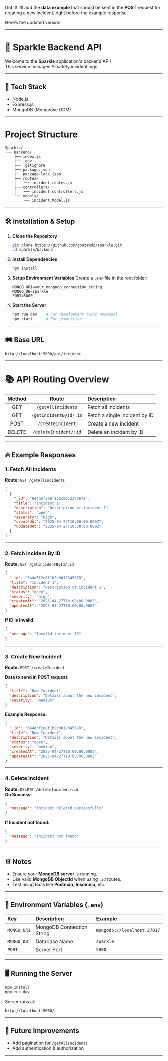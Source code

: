 Got it! I'll add the **data example** that should be sent in the **POST** request for creating a new incident, right before the example response.

Here’s the updated version:

---

# 🌟 Sparkle Backend API

Welcome to the **Sparkle** application's backend API!  
This service manages AI safety incident logs.

---

## 🚀 Tech Stack
- Node.js
- Express.js
- MongoDB (Mongoose ODM)

---

# Project Structure

```
Sparkle/
└── Backend/
    ├── index.js
    ├── .env
    ├── .gitignore
    ├── package.json
    ├── package-lock.json
    ├── routes/
    │   └── incident.routes.js
    ├── controllers/
    │   └── incident.controllers.js
    └── models/
        └── incident.Model.js
```

---

## 🛠️ Installation & Setup

1. **Clone the Repository**
   ```bash
   git clone https://github.com/goutamdz/sparkle.git
   cd sparkle/backend
   ```

2. **Install Dependencies**
   ```bash
   npm install
   ```

3. **Setup Environment Variables**
   Create a `.env` file in the root folder:

   ```plaintext
   MONGO_URI=your_mongodb_connection_string
   MONGO_DB=sparkle
   PORT=5000
   ```

4. **Start the Server**
   ```bash
   npm run dev    # For development (with nodemon)
   npm start      # For production
   ```

---

## 🛤️ Base URL

```
http://localhost:5000/api/incident
```

---

# 📚 API Routing Overview

| Method | Route | Description |
|:------:|:-----:|:------------|
| GET    | `/getAllIncidents` | Fetch all incidents |
| GET    | `/getIncidentById/:id` | Fetch a single incident by ID |
| POST   | `/createIncident` | Create a new incident |
| DELETE | `/deleteIncident/:id` | Delete an incident by ID |

---

## 🔥 Example Responses

### 1. **Fetch All Incidents**
**Route:** `GET /getAllIncidents`  
```json
[
  {
    "_id": "644a5f2e8f1b2c0012345678",
    "title": "Incident 1",
    "description": "Description of incident 1",
    "status": "open",
    "severity": "high",
    "createdAt": "2025-04-27T10:00:00.000Z",
    "updatedAt": "2025-04-27T10:00:00.000Z"
  }
]
```

---

### 2. **Fetch Incident By ID**
**Route:** `GET /getIncidentById/:id`  
```json
{
  "_id": "644a5f2e8f1b2c0012345678",
  "title": "Incident 1",
  "description": "Description of incident 1",
  "status": "open",
  "severity": "high",
  "createdAt": "2025-04-27T10:00:00.000Z",
  "updatedAt": "2025-04-27T10:00:00.000Z"
}
```
**If ID is invalid:**
```json
{
  "message": "Invalid incident ID"
}
```

---

### 3. **Create New Incident**
**Route:** `POST /createIncident`  

**Data to send in POST request:**

```json
{
  "title": "New Incident",
  "description": "Details about the new incident",
  "severity": "medium"
}
```

**Example Response:**
```json
{
  "_id": "644a5f2e8f1b2c0012345678",
  "title": "New Incident",
  "description": "Details about the new incident",
  "status": "open",
  "severity": "medium",
  "createdAt": "2025-04-27T10:00:00.000Z",
  "updatedAt": "2025-04-27T10:00:00.000Z"
}
```

---

### 4. **Delete Incident**
**Route:** `DELETE /deleteIncident/:id`  
**On Success:**
```json
{
  "message": "Incident deleted successfully"
}
```
**If Incident not found:**
```json
{
  "message": "Incident not found"
}
```

---

## ⚙️ Notes
- Ensure your **MongoDB server** is running.
- Use valid **MongoDB ObjectId** when using `:id` routes.
- Test using tools like **Postman**, **Insomnia**, etc.

---

## 📄 Environment Variables (`.env`)

| Key | Description | Example |
|:----|:------------|:--------|
| `MONGO_URI` | MongoDB Connection String | `mongodb://localhost:27017` |
| `MONGO_DB` | Database Name | `sparkle` |
| `PORT` | Server Port | `5000` |

---

## 🖥️ Running the Server

```bash
npm install
npm run dev
```

Server runs at:
```
http://localhost:5000/
```

---

## 🎯 Future Improvements
- Add pagination for `/getAllIncidents`
- Add authentication & authorization

---
